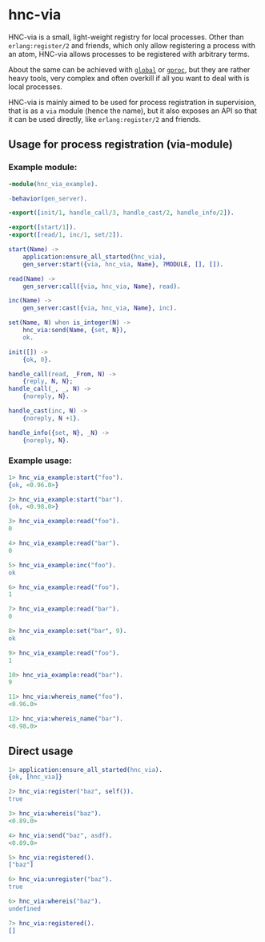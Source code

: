 # hnc-via

HNC-via is a small, light-weight registry for local processes. Other than
`erlang:register/2` and friends, which only allow registering a process
with an atom, HNC-via allows processes to be registered with arbitrary
terms.

About the same can be achieved with
[`global`](https://www.erlang.org/doc/apps/kernel/global) or
[`gproc`](https://github.com/uwiger/gproc), but they are rather heavy
tools, very complex and often overkill if all you want to deal with is
local processes.

HNC-via is mainly aimed to be used for process registration in supervision,
that is as a `via` module (hence the name), but it also exposes an API
so that it can be used directly, like `erlang:register/2` and friends.

## Usage for process registration (via-module)

### Example module:
```erlang
-module(hnc_via_example).

-behavior(gen_server).

-export([init/1, handle_call/3, handle_cast/2, handle_info/2]).

-export([start/1]).
-export([read/1, inc/1, set/2]).

start(Name) ->
    application:ensure_all_started(hnc_via),
    gen_server:start({via, hnc_via, Name}, ?MODULE, [], []).

read(Name) ->
    gen_server:call({via, hnc_via, Name}, read).

inc(Name) ->
    gen_server:cast({via, hnc_via, Name}, inc).

set(Name, N) when is_integer(N) ->
    hnc_via:send(Name, {set, N}),
    ok.

init([]) ->
    {ok, 0}.

handle_call(read, _From, N) ->
    {reply, N, N};
handle_call(_, _, N) ->
    {noreply, N}.

handle_cast(inc, N) ->
    {noreply, N +1}.

handle_info({set, N}, _N) ->
    {noreply, N}.
```

### Example usage:

```erlang
1> hnc_via_example:start("foo").
{ok, <0.96.0>}

2> hnc_via_example:start("bar").
{ok, <0.98.0>}

3> hnc_via_example:read("foo").
0

4> hnc_via_example:read("bar").
0

5> hnc_via_example:inc("foo").
ok

6> hnc_via_example:read("foo").
1

7> hnc_via_example:read("bar").
0

8> hnc_via_example:set("bar", 9).
ok

9> hnc_via_example:read("foo").
1

10> hnc_via_example:read("bar").
9

11> hnc_via:whereis_name("foo").
<0.96.0>

12> hnc_via:whereis_name("bar").
<0.98.0>
```

## Direct usage

```erlang
1> application:ensure_all_started(hnc_via).
{ok, [hnc_via]}

2> hnc_via:register("baz", self()).
true

3> hnc_via:whereis("baz").
<0.89.0>

4> hnc_via:send("baz", asdf).
<0.89.0>

5> hnc_via:registered().
["baz"]

6> hnc_via:unregister("baz").
true

6> hnc_via:whereis("baz").
undefined

7> hnc_via:registered().
[]
```
